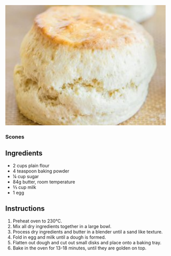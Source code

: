 ![image](/docs/assets/images/recipes/scones.png)
### Scones

## Ingredients
* 2 cups plain flour
* 4 teaspoon baking powder
* ¼ cup sugar
* 84g butter, room temperature
* ⅔ cup milk
* 1 egg

## Instructions
1. Preheat oven to 230°C.
2. Mix all dry ingredients together in a large bowl.
3. Process dry ingredients and butter in a blender until a sand like texture.
4. Fold in egg and milk until a dough is formed.
5. Flatten out dough and cut out small disks and place onto a baking tray.
6. Bake in the oven for 13-18 minutes, until they are golden on top.